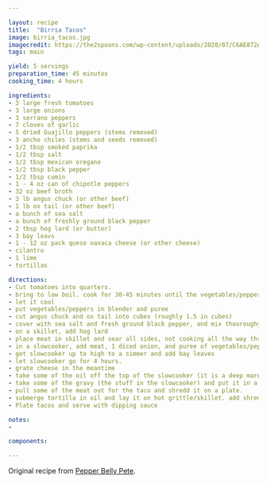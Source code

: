 ```yaml
---

layout: recipe
title:  "Birria Tacos"
image: birria_tacos.jpg
imagecredit: https://the2spoons.com/wp-content/uploads/2020/07/C6AE872A-AC9E-4C26-B368-BCCF3F4F3D37.jpeg
tags: main

yield: 5 servings
preparation_time: 45 minutes
cooking_time: 4 hours

ingredients:
- 3 large fresh tomatoes
- 3 large onions
- 3 serrano peppers
- 7 cloves of garlic
- 5 dried Guajillo peppers (stems removed)
- 3 ancho chiles (stems and seeds removed)
- 1/2 tbsp smoked paprika
- 1/2 tbsp salt
- 1/2 tbsp mexican oregano
- 1/2 tbsp black pepper
- 1/2 tbsp cumin
- 1 - 4 oz can of chipotle peppers
- 32 oz beef broth
- 3 lb angus chuck (or other beef)
- 1 lb ox tail (or other beef)
- a bunch of sea salt
- a bunch of freshly ground black pepper
- 2 tbsp hog lard (or butter)
- 3 bay leavs
- 1 - 12 oz pack queso oaxaca cheese (or other cheese)
- cilantro
- 1 lime
- tortillas

directions:
- Cut tomatoes into quarters.
- bring to low boil. cook for 30-45 minutes until the vegetables/peppers are soft.
- let it cool
- put vegetables/peppers in blender and puree
- cut angus chuck and ox tail into cubes (roughly 1.5 in cubes)
- cover with sea salt and fresh ground black pepper, and mix thouroughy so all the meat is coated and seasoned
- on a skillet, add hog lard
- place meat in skillet and sear all sides, not cooking all the way through.
- in a slowcooker, add meat, 1 diced onion, and puree of vegetables/peppers. add a cup of water to blender to rinse the remaining stuff and pour it into the slowcooker
- get slowcooker up to high to a simmer and add bay leaves
- let slowcooker go for 4 hours.
- grate cheese in the meantime
- take some of the oil off the top of the slowcooker (it is a deep maroon color) and put it in a seperate dish to dip tortillas in. 
- take some of the gravy (the stuff in the slowcooker) and put it in a seperate bowl for dipping the tacos in. squeeze a lime into it, and add chopped cilantro and onion to make a dipping sauce.
- pull some of the meat out for the taco and shredd it on a plate.
- submerge tortilla in oil and lay it on hot grittle/skillet. add shredded beef, cheese, cilantro. fold over tortilla and let it start frying. fry both sides.
- Plate tacos and serve with dipping sauce

notes:
- 

components:

---
```


Original recipe from [Pepper Belly Pete](https://www.tiktok.com/@pepperbellypete/video/7253267011675999530?is_from_webapp=1&sender_device=pc&web_id=7267325090387117611).